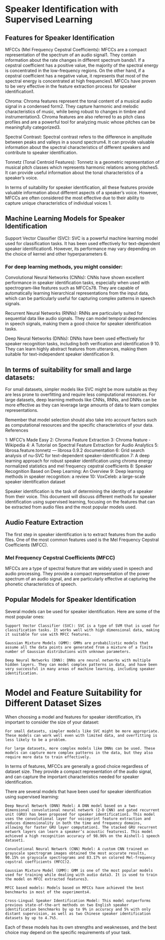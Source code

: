 # Speaker Identification with Supervised Learning


## Features for Speaker Identification

MFCCs (Mel Frequency Cepstral Coefficients): MFCCs are a compact representation of the spectrum of an audio signal1. They contain information about the rate changes in different spectrum bands1. If a cepstral coefficient has a positive value, the majority of the spectral energy is concentrated in the low-frequency regions. On the other hand, if a cepstral coefficient has a negative value, it represents that most of the spectral energy is concentrated at high frequencies1. MFCCs have proven to be very effective in the feature extraction process for speaker identification1.

Chroma: Chroma features represent the tonal content of a musical audio signal in a condensed form2. They capture harmonic and melodic characteristics of music, while being robust to changes in timbre and instrumentation3. Chroma features are also referred to as pitch class profiles and are a powerful tool for analyzing music whose pitches can be meaningfully categorized3.

Spectral Contrast: Spectral contrast refers to the difference in amplitude between peaks and valleys in a sound spectrum4. It can provide valuable information about the spectral characteristics of different speakers and contribute to speaker identification.

Tonnetz (Tonal Centroid Features): Tonnetz is a geometric representation of musical pitch classes which represents harmonic relations among pitches5. It can provide useful information about the tonal characteristics of a speaker’s voice.

In terms of suitability for speaker identification, all these features provide valuable information about different aspects of a speaker’s voice. However, MFCCs are often considered the most effective due to their ability to capture unique characteristics of individual voices 1.

## Machine Learning Models for Speaker Identification

Support Vector Classifier (SVC): SVC is a powerful machine learning model used for classification tasks. It has been used effectively for text-dependent speaker identification6. However, its performance may vary depending on the choice of kernel and other hyperparameters 6.

### For deep learning methods, you might consider:

Convolutional Neural Networks (CNNs): CNNs have shown excellent performance in speaker identification tasks, especially when used with spectrogram-like features such as MFCCs78. They are capable of automatically learning hierarchical representations from the input data, which can be particularly useful for capturing complex patterns in speech signals.

Recurrent Neural Networks (RNNs): RNNs are particularly suited for sequential data like audio signals. They can model temporal dependencies in speech signals, making them a good choice for speaker identification tasks.

Deep Neural Networks (DNNs): DNNs have been used effectively for speaker recognition tasks, including both verification and identification 9 10. They can learn highly abstract features from utterances, making them suitable for text-independent speaker identification 9.

## In terms of suitability for small and large datasets:

For small datasets, simpler models like SVC might be more suitable as they are less prone to overfitting and require less computational resources.
For large datasets, deep learning methods like CNNs, RNNs, and DNNs can be more effective as they can leverage large amounts of data to learn complex representations.

Remember that model selection should also take into account factors such as computational resources and the specific characteristics of your data.
References

1: MFCC’s Made Easy 2: Chroma Feature Extraction 3: Chroma feature - Wikipedia 4: A Tutorial on Spectral Feature Extraction for Audio Analytics 5: librosa.feature.tonnetz — librosa 0.9.2 documentation 6: Grid search analysis of nu-SVC for text-dependent speaker-identification 7: A deep learning approach for robust speaker identification using chroma energy normalized statistics and mel frequency cepstral coefficients 8: Speaker Recognition Based on Deep Learning: An Overview 9: Deep learning methods in speaker recognition: a review 10: VoxCeleb: a large-scale speaker identification dataset





















Speaker identification is the task of determining the identity of a speaker from their voice. This document will discuss different methods for speaker identification using supervised learning, focusing on the features that can be extracted from audio files and the most popular models used.

## Audio Feature Extraction

The first step in speaker identification is to extract features from the audio files. One of the most common features used is the Mel Frequency Cepstral Coefficients (MFCC).

### Mel Frequency Cepstral Coefficients (MFCC)

MFCCs are a type of spectral feature that are widely used in speech and audio processing. They provide a compact representation of the power spectrum of an audio signal, and are particularly effective at capturing the phonetic characteristics of speech.


## Popular Models for Speaker Identification

Several models can be used for speaker identification. Here are some of the most popular ones:

    Support Vector Classifier (SVC): SVC is a type of SVM that is used for classification tasks. It works well with high dimensional data, making it suitable for use with MFCC features.

    Gaussian Mixture Models (GMM): GMMs are probabilistic models that assume all the data points are generated from a mixture of a finite number of Gaussian distributions with unknown parameters.

    Deep Neural Networks (DNN): DNNs are neural networks with multiple hidden layers. They can model complex patterns in data, and have been very successful in many areas of machine learning, including speaker identification.

# Model and Feature Suitability for Different Dataset Sizes

When choosing a model and features for speaker identification, it’s important to consider the size of your dataset:

    For small datasets, simpler models like SVC might be more appropriate. These models can work well even with limited data, and overfitting is less likely to be a problem.

    For large datasets, more complex models like DNNs can be used. These models can capture more complex patterns in the data, but they also require more data to train effectively.

In terms of features, MFCCs are generally a good choice regardless of dataset size. They provide a compact representation of the audio signal, and can capture the important characteristics needed for speaker identification.


There are several models that have been used for speaker identification using supervised learning:

    Deep Neural Network (DNN) Model: A DNN model based on a two-dimensional convolutional neural network (2-D CNN) and gated recurrent unit (GRU) has been proposed for speaker identification1. This model uses the convolutional layer for voiceprint feature extraction and reduces dimensionality in both the time and frequency domains, allowing for faster GRU layer computation1. The stacked GRU recurrent network layers can learn a speaker’s acoustic features1. This model achieved a high recognition accuracy of 98.96% on the Aishell-1 speech dataset1.

    Convolutional Neural Network (CNN) Model: A custom CNN trained on grayscale spectrogram images obtained the most accurate results, 90.15% on grayscale spectrograms and 83.17% on colored Mel-frequency cepstral coefficients (MFCC)2.

    Gaussian Mixture Model (GMM): GMM is one of the most popular models used for training while dealing with audio data3. It is used to train the model on MFCC extracted features3.

    MFCC based models: Models based on MFCCs have achieved the best benchmarks in most of the experiments4.

    Cross-Lingual Speaker Identification Model: This model outperforms previous state-of-the-art methods on two English speaker identification benchmarks by up to 9% in accuracy and 5% with only distant supervision, as well as two Chinese speaker identification datasets by up to 4.7%5.

Each of these models has its own strengths and weaknesses, and the best choice may depend on the specific requirements of your task.
